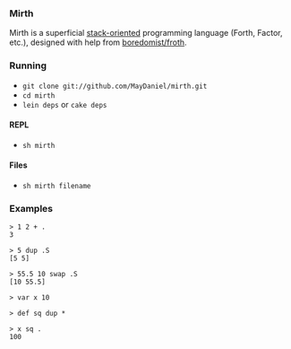 ### Mirth

Mirth is a superficial
[stack-oriented](http://en.wikipedia.org/wiki/Stack-oriented_programming_language)
programming language (Forth, Factor, etc.), designed with help from [boredomist/froth](https://github.com/boredomist/froth).

### Running

* `git clone git://github.com/MayDaniel/mirth.git`
* `cd mirth`
* `lein deps` or `cake deps`

#### REPL

* `sh mirth`

#### Files

* `sh mirth filename`

### Examples

    > 1 2 + .
    3

    > 5 dup .S
    [5 5]

    > 55.5 10 swap .S
    [10 55.5]

    > var x 10

    > def sq dup *

    > x sq .
    100
